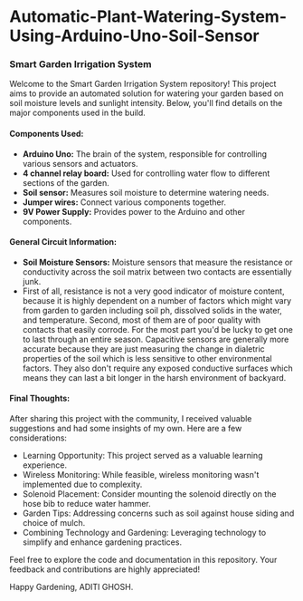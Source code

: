 # Automatic-Plant-Watering-System-Using-Arduino-Uno-Soil-Sensor

### Smart Garden Irrigation System

Welcome to the Smart Garden Irrigation System repository! This project aims to provide an automated solution for watering your garden based on soil moisture levels and sunlight intensity. Below, you'll find details on the major components used in the build.

#### Components Used:
- **Arduino Uno:** The brain of the system, responsible for controlling various sensors and actuators.
- **4 channel relay board:** Used for controlling water flow to different sections of the garden.
- **Soil sensor:** Measures soil moisture to determine watering needs.
- **Jumper wires:** Connect various components together.
- **9V Power Supply:** Provides power to the Arduino and other components.

#### General Circuit Information:
- **Soil Moisture Sensors:** Moisture sensors that measure the resistance or conductivity across the soil matrix between two contacts are essentially junk.
- First of all, resistance is not a very good indicator of moisture content, because it is highly dependent on a number of factors which might vary from garden to garden including soil ph, dissolved solids
in the water, and temperature. Second, most of them are of poor quality with contacts that easily corrode. For the most part you'd be lucky to get one to last through an entire season. Capacitive sensors
are generally more accurate because they are just measuring the change in dialetric properties of the soil which is less sensitive to other environmental factors. They also don't require any exposed
conductive surfaces which means they can last a bit longer in the harsh environment of backyard.

#### Final Thoughts:
After sharing this project with the community, I received valuable suggestions and had some insights of my own. Here are a few considerations:
- Learning Opportunity: This project served as a valuable learning experience.
- Wireless Monitoring: While feasible, wireless monitoring wasn't implemented due to complexity.
- Solenoid Placement: Consider mounting the solenoid directly on the hose bib to reduce water hammer.
- Garden Tips: Addressing concerns such as soil against house siding and choice of mulch.
- Combining Technology and Gardening: Leveraging technology to simplify and enhance gardening practices.

Feel free to explore the code and documentation in this repository. Your feedback and contributions are highly appreciated!

Happy Gardening,
ADITI GHOSH.

